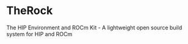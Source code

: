 # TheRock
The HIP Environment and ROCm Kit - A lightweight open source build system for HIP and ROCm
